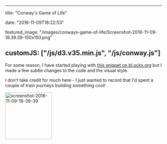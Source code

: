 
---
title: "Conway's Game of Life"

date: "2016-11-09T18:22:53"

featured_image: "/images/conways-game-of-life/Screenshot-2016-11-09-18.39.39-150x150.png"

customJS: ["/js/d3.v35.min.js",
           "/js/conway.js"]
---


For some reason, I have started playing with <a href="http://bl.ocks.org/sylvaingi/2369589">this snippet on bl.ocks.org</a> but I made a few subtle changes to the code and the visual style.

<script type="text/javascript">
window.onload = function() {
  conway(".js_target", 120);
};
</script>

<div class="js_target"></div>

I don't take credit for much here - I just wanted to record that I'd spent a couple of train journeys building something cool!

<img class="alignleft wp-image-1216 size-thumbnail" src="/images/conways-game-of-life/Screenshot-2016-11-09-18.39.39-150x150.png" alt="screenshot-2016-11-09-18-39-39" width="150" height="150">
